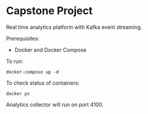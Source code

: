 # Capstone Project

Real time analytics platform with Kafka event streaming.

Prerequisites:

* Docker and Docker Compose

To run:

```docker-compose up -d```

To check status of containers:

```docker ps```

Analytics collector will run on port 4100.
